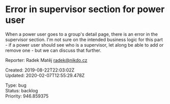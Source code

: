 # Error in supervisor section for power user

When a power user goes to a group's detail page, there is an error in the supervisor section.  I'm not sure on the intended business logic for this part - if a power user should see who is a supervisor, let along be able to add or remove one - but we can discuss that further.

Reporter: Radek Matěj <radek@nikdo.cz>  

Created: 2019-08-22T22:03:02Z  
Updated: 2020-02-07T12:55:29.478Z

Type: bug  
Status: backlog  
Priority: 946.859375
